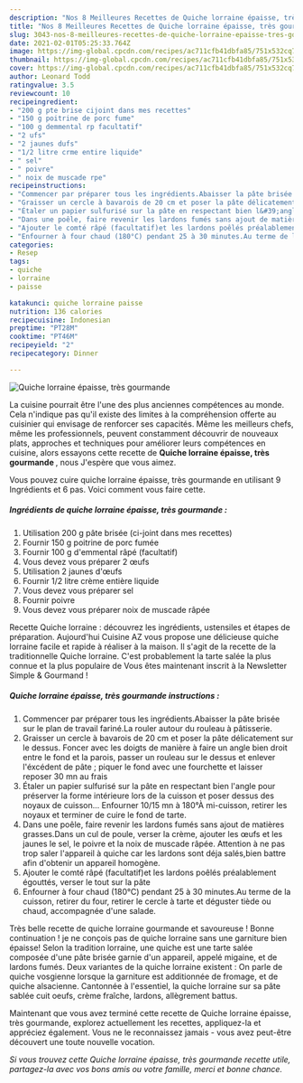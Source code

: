 ```yaml
---
description: "Nos 8 Meilleures Recettes de Quiche lorraine épaisse, très gourmande"
title: "Nos 8 Meilleures Recettes de Quiche lorraine épaisse, très gourmande"
slug: 3043-nos-8-meilleures-recettes-de-quiche-lorraine-epaisse-tres-gourmande
date: 2021-02-01T05:25:33.764Z
image: https://img-global.cpcdn.com/recipes/ac711cfb41dbfa85/751x532cq70/quiche-lorraine-epaisse-tres-gourmande-photo-principale-de-la-recette.jpg
thumbnail: https://img-global.cpcdn.com/recipes/ac711cfb41dbfa85/751x532cq70/quiche-lorraine-epaisse-tres-gourmande-photo-principale-de-la-recette.jpg
cover: https://img-global.cpcdn.com/recipes/ac711cfb41dbfa85/751x532cq70/quiche-lorraine-epaisse-tres-gourmande-photo-principale-de-la-recette.jpg
author: Leonard Todd
ratingvalue: 3.5
reviewcount: 10
recipeingredient:
- "200 g pte brise cijoint dans mes recettes"
- "150 g poitrine de porc fume"
- "100 g demmental rp facultatif"
- "2 ufs"
- "2 jaunes dufs"
- "1/2 litre crme entire liquide"
- " sel"
- " poivre"
- " noix de muscade rpe"
recipeinstructions:
- "Commencer par préparer tous les ingrédients.Abaisser la pâte brisée sur le plan de travail fariné.La rouler autour du rouleau à pâtisserie."
- "Graisser un cercle à bavarois de 20 cm et poser la pâte délicatement sur le dessus. Foncer avec les doigts de manière à faire un angle bien droit entre le fond et la parois, passer un rouleau sur le dessus et enlever l&#39;éxcédent de pâte ; piquer le fond avec une fourchette et laisser reposer 30 mn au frais"
- "Étaler un papier sulfurisé sur la pâte en respectant bien l&#39;angle pour préserver la forme intérieure lors de la cuisson et poser dessus des noyaux de cuisson... Enfourner 10/15 mn à 180°À mi-cuisson, retirer les noyaux et terminer de cuire le fond de tarte."
- "Dans une poêle, faire revenir les lardons fumés sans ajout de matières grasses.Dans un cul de poule, verser la crème, ajouter les œufs et les jaunes le sel, le poivre et la noix de muscade râpée. Attention à ne pas trop saler l&#39;appareil à quiche car les lardons sont déja salés,bien battre afin d&#39;obtenir un appareil homogène."
- "Ajouter le comté râpé (facultatif)et les lardons poêlés préalablement égouttés, verser le tout sur la pâte"
- "Enfourner à four chaud (180°C) pendant 25 à 30 minutes.Au terme de la cuisson, retirer du four, retirer le cercle à tarte et déguster tiède ou chaud, accompagnée d&#39;une salade."
categories:
- Resep
tags:
- quiche
- lorraine
- paisse

katakunci: quiche lorraine paisse 
nutrition: 136 calories
recipecuisine: Indonesian
preptime: "PT28M"
cooktime: "PT46M"
recipeyield: "2"
recipecategory: Dinner

---
```



![Quiche lorraine épaisse, très gourmande](https://img-global.cpcdn.com/recipes/ac711cfb41dbfa85/751x532cq70/quiche-lorraine-epaisse-tres-gourmande-photo-principale-de-la-recette.jpg)

La cuisine pourrait être l'une des plus anciennes compétences au monde. Cela n'indique pas qu'il existe des limites à la compréhension offerte au cuisinier qui envisage de renforcer ses capacités. Même les meilleurs chefs, même les professionnels, peuvent constamment découvrir de nouveaux plats, approches et techniques pour améliorer leurs compétences en cuisine, alors essayons cette recette de <strong> Quiche lorraine épaisse, très gourmande </strong>, nous J'espère que vous aimez.

<!--inarticleads1-->

Vous pouvez cuire quiche lorraine épaisse, très gourmande en utilisant 9 Ingrédients et 6 pas. Voici comment vous faire cette.

##### Ingrédients de quiche lorraine épaisse, très gourmande :

1. Utilisation 200 g pâte brisée (ci-joint dans mes recettes)
1. Fournir 150 g poitrine de porc fumée
1. Fournir 100 g d&#39;emmental râpé (facultatif)
1. Vous devez vous préparer 2 œufs
1. Utilisation 2 jaunes d&#39;œufs
1. Fournir 1/2 litre crème entière liquide
1. Vous devez vous préparer  sel
1. Fournir  poivre
1. Vous devez vous préparer  noix de muscade râpée


Recette Quiche lorraine : découvrez les ingrédients, ustensiles et étapes de préparation. Aujourd&#39;hui Cuisine AZ vous propose une délicieuse quiche lorraine facile et rapide à réaliser à la maison. Il s&#39;agit de la recette de la traditionnelle Quiche lorraine. C&#39;est probablement la tarte salée la plus connue et la plus populaire de Vous êtes maintenant inscrit à la Newsletter Simple &amp; Gourmand ! 

<!--inarticleads2-->

##### Quiche lorraine épaisse, très gourmande instructions :

1. Commencer par préparer tous les ingrédients.Abaisser la pâte brisée sur le plan de travail fariné.La rouler autour du rouleau à pâtisserie.
1. Graisser un cercle à bavarois de 20 cm et poser la pâte délicatement sur le dessus. Foncer avec les doigts de manière à faire un angle bien droit entre le fond et la parois, passer un rouleau sur le dessus et enlever l&#39;éxcédent de pâte ; piquer le fond avec une fourchette et laisser reposer 30 mn au frais
1. Étaler un papier sulfurisé sur la pâte en respectant bien l&#39;angle pour préserver la forme intérieure lors de la cuisson et poser dessus des noyaux de cuisson... Enfourner 10/15 mn à 180°À mi-cuisson, retirer les noyaux et terminer de cuire le fond de tarte.
1. Dans une poêle, faire revenir les lardons fumés sans ajout de matières grasses.Dans un cul de poule, verser la crème, ajouter les œufs et les jaunes le sel, le poivre et la noix de muscade râpée. Attention à ne pas trop saler l&#39;appareil à quiche car les lardons sont déja salés,bien battre afin d&#39;obtenir un appareil homogène.
1. Ajouter le comté râpé (facultatif)et les lardons poêlés préalablement égouttés, verser le tout sur la pâte
1. Enfourner à four chaud (180°C) pendant 25 à 30 minutes.Au terme de la cuisson, retirer du four, retirer le cercle à tarte et déguster tiède ou chaud, accompagnée d&#39;une salade.


Très belle recette de quiche lorraine gourmande et savoureuse ! Bonne continuation ! je ne conçois pas de quiche lorraine sans une garniture bien épaisse! Selon la tradition lorraine, une quiche est une tarte salée composée d&#39;une pâte brisée garnie d&#39;un appareil, appelé migaine, et de lardons fumés. Deux variantes de la quiche lorraine existent : On parle de quiche vosgienne lorsque la garniture est additionnée de fromage, et de quiche alsacienne. Cantonnée à l&#39;essentiel, la quiche lorraine sur sa pâte sablée cuit oeufs, crème fraîche, lardons, allègrement battus. 

<!--inarticleads1-->

<p>
Maintenant que vous avez terminé cette recette de Quiche lorraine épaisse, très gourmande, explorez actuellement les recettes, appliquez-la et appréciez également. Vous ne le reconnaissez jamais - vous avez peut-être découvert une toute nouvelle vocation.
</p>

<p>
<i>Si vous trouvez cette Quiche lorraine épaisse, très gourmande recette utile, partagez-la avec vos bons amis ou votre famille, merci et bonne chance.</i>
</p>
